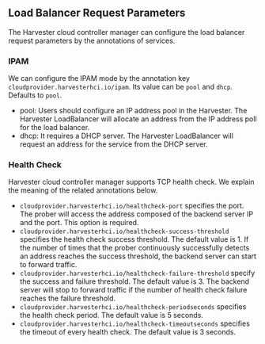 ## Load Balancer Request Parameters
The Harvester cloud controller manager can configure the load balancer request parameters by the annotations of services.

### IPAM
We can configure the IPAM mode by the annotation key `cloudprovider.harvesterhci.io/ipam`. Its value can be `pool` and `dhcp`. Defaults to `pool`.
- pool: Users should configure an IP address pool in the Harvester. The Harvester LoadBalancer will allocate an address from the IP address poll for the load balancer.
- dhcp: It requires a DHCP server. The Harvester LoadBalancer will request an address for the service from the DHCP server.

### Health Check
Harvester cloud controller manager supports TCP health check. We explain the meaning of the related annotations below.<br>
- `cloudprovider.harvesterhci.io/healthcheck-port` specifies the port. The prober will access the address composed of the backend server IP and the port. This option is required.
- `cloudprovider.harvesterhci.io/healthcheck-success-threshold` specifies the health check success threshold. The default value is 1. If the number of times that the prober continuously successfully detects an address reaches the success threshold, the backend server can start to forward traffic.
- `cloudprovider.harvesterhci.io/healthcheck-failure-threshold` specify the success and failure threshold. The default value is 3. The backend server will stop to forward traffic if the number of health check failure reaches the failure threshold. 
- `cloudprovider.harvesterhci.io/healthcheck-periodseconds` specifies the health check period. The default value is 5 seconds.
- `cloudprovider.harvesterhci.io/healthcheck-timeoutseconds` specifies the timeout of every health check. The default value is 3 seconds.
